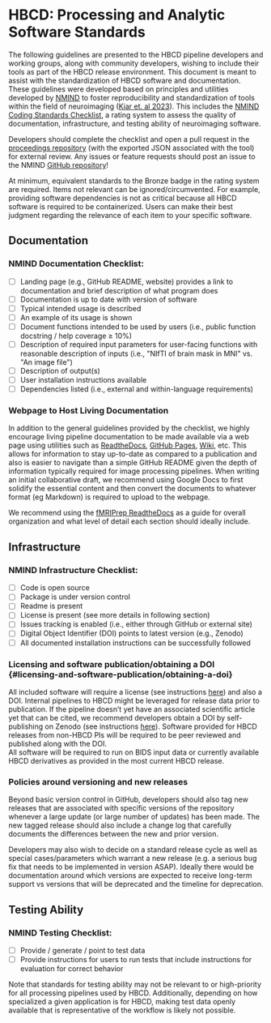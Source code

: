 # HBCD: Processing and Analytic Software Standards 

The following guidelines are presented to the HBCD pipeline developers and working groups, along with community developers, wishing to include their tools as part of the HBCD release environment. This document is meant to assist with the standardization of HBCD software and  documentation. These guidelines were developed based on principles and utilities developed by [NMIND](https://www.nmind.org/about) to foster reproducibility and standardization of tools within the field of neuroimaging ([Kiar et. al 2023](https://www.nature.com/articles/s41562-023-01647-0)). This includes the [NMIND Coding Standards Checklist](https://www.nmind.org/standards-checklist/), a rating system to assess the quality of documentation, infrastructure, and testing ability of neuroimaging software. 

Developers should complete the checklist and open a pull request in the [proceedings repository](https://github.com/nmind/proceedings) (with the exported JSON associated with the tool) for external review. Any issues or feature requests should post an issue to the NMIND [GitHub repository](https://github.com/nmind/standards-checklist)\! 

At minimum, equivalent standards to the Bronze badge in the rating system are required. Items not relevant can be ignored/circumvented. For example, providing software dependencies is not as critical because all HBCD software is required to be containerized.  Users can make their  best judgment regarding the relevance of each item to your specific software.

## Documentation

### NMIND Documentation Checklist:

- [ ] Landing page (e.g., GitHub README, website) provides a link to documentation and brief description of what program does  
- [ ] Documentation is up to date with version of software  
- [ ] Typical intended usage is described  
- [ ] An example of its usage is shown  
- [ ] Document functions intended to be used by users (i.e., public function docstring / help coverage ≥ 10%)  
- [ ] Description of required input parameters for user-facing functions with reasonable description of inputs (i.e., "NIfTI of brain mask in MNI" vs. "An image file")  
- [ ] Description of output(s)  
- [ ] User installation instructions available  
- [ ] Dependencies listed (i.e., external and within-language requirements)

### Webpage to Host Living Documentation

In addition to the general guidelines provided by the checklist, we highly encourage living pipeline documentation to be made available via a web page using utilities such as [ReadtheDocs](https://about.readthedocs.com/?ref=readthedocs.com), [GitHub Pages](https://pages.github.com/?(null)), [Wiki](https://support.microsoft.com/en-us/office/create-and-edit-a-wiki-dc64f9c2-d1a2-44b5-ac59-b9d535551a32), etc. This allows for information to stay up-to-date as compared to a publication and also is easier to navigate than a simple GitHub README given the depth of information typically required for image processing pipelines. When writing an initial collaborative draft, we recommend using Google Docs to first solidify the essential content and then convert the documents to whatever format (eg Markdown) is required to upload to the webpage. 

We recommend using the [fMRIPrep ReadtheDocs](https://fmriprep.org/en/stable/) as a guide for overall organization and what level of detail each section should ideally include. 

## Infrastructure

### NMIND Infrastructure Checklist:

- [ ] Code is open source  
- [ ] Package is under version control  
- [ ] Readme is present  
- [ ] License is present (see more details in following section)  
- [ ] Issues tracking is enabled (i.e., either through GitHub or external site)  
- [ ] Digital Object Identifier (DOI) points to latest version (e.g., Zenodo)  
- [ ] All documented installation instructions can be successfully followed

### Licensing and software publication/obtaining a DOI {#licensing-and-software-publication/obtaining-a-doi}

All included software will require a license (see instructions [here](https://docs.github.com/en/communities/setting-up-your-project-for-healthy-contributions/adding-a-license-to-a-repository)) and also a DOI. Internal pipelines to HBCD might be leveraged for release data prior to publication. If the pipeline doesn’t yet have an associated scientific article yet that can be cited, we recommend developers obtain a DOI by self-publishing on Zenodo (see instructions [here](https://cdnis-brain.readthedocs.io/zenodo/)). Software provided for HBCD releases from non-HBCD PIs will be required to be peer reviewed and published along with the DOI.   
All software will be required to run on BIDS input data or currently available HBCD derivatives as provided in the most current HBCD release. 

### Policies around versioning and new releases

Beyond basic version control in GitHub, developers should also tag new releases that are associated with specific versions of the repository whenever a large update (or large number of updates) has been made. The new tagged release should also include a change log that carefully documents the differences between the new and prior version.

Developers may also wish to decide on a standard release cycle as well as special cases/parameters which warrant a new release (e.g. a serious bug fix that needs to be implemented in version ASAP). Ideally there would be documentation around which versions are expected to receive long-term support vs versions that will be deprecated and the timeline for deprecation.

## Testing Ability

### NMIND Testing Checklist:

- [ ] Provide / generate / point to test data  
- [ ] Provide instructions for users to run tests that include instructions for evaluation for correct behavior

Note that standards for testing ability may not be relevant to or high-priority for all processing pipelines used by HBCD. Additionally, depending on how specialized a given application is for HBCD, making test data openly available that is representative of the workflow is likely not possible. 


